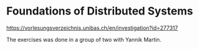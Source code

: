 # Foundations of Distributed Systems

https://vorlesungsverzeichnis.unibas.ch/en/investigation?id=277317


The exercises was done in a group of two with Yannik Martin.
